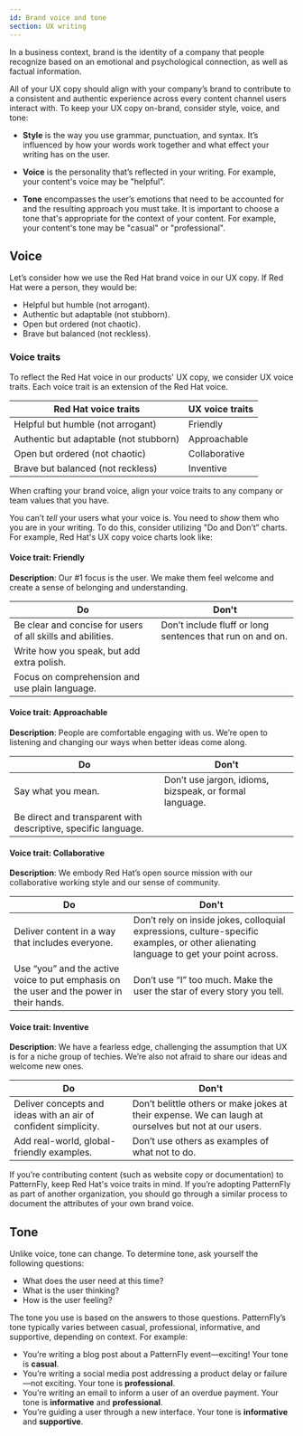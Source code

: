 ```yaml
---
id: Brand voice and tone
section: UX writing
---
```


In a business context, brand is the identity of a company that people recognize based on an emotional and psychological connection, as well as factual information.

All of your UX copy should align with your company’s brand to contribute to a consistent and authentic experience across every content channel users interact with. To keep your UX copy on-brand, consider style, voice, and tone:

- **Style** is the way you use grammar, punctuation, and syntax. It’s influenced by how your words work together and what effect your writing has on the user. 

- **Voice** is the personality that’s reflected in your writing. For example, your content's voice may be "helpful".

- **Tone** encompasses the user’s emotions that need to be accounted for and the resulting approach you must take. It is important to choose a tone that's appropriate for the context of your content. For example, your content's tone may be "casual" or "professional".

## Voice 

Let’s consider how we use the Red Hat brand voice in our UX copy. If Red Hat were a person, they would be:

- Helpful but humble (not arrogant).
- Authentic but adaptable (not stubborn).
- Open but ordered (not chaotic).
- Brave but balanced (not reckless).

### Voice traits
To reflect the Red Hat voice in our products' UX copy, we consider UX voice traits. Each voice trait is an extension of the Red Hat voice.

<div class="ws-content-table">

| **Red Hat voice traits** | **UX voice traits** |
|----------------------------------------|---------------------|
| Helpful but humble (not arrogant)      | Friendly            |
| Authentic but adaptable (not stubborn) | Approachable        |
| Open but ordered (not chaotic)         | Collaborative       |
| Brave but balanced (not reckless)      | Inventive           |

</div>

When crafting your brand voice, align your voice traits to any company or team values that you have.

You can’t *tell* your users what your voice is. You need to *show* them who you are in your writing. To do this, consider utilizing "Do and Don’t” charts. For example, Red Hat's UX copy voice charts look like:

#### Voice trait: Friendly

**Description**: Our #1 focus is the user. We make them feel welcome and create a sense of belonging and understanding.

<div class="ws-content-table">

| **Do** | **Don't** |
|--------|-----------|
| Be clear and concise for users of all skills and abilities. | Don’t include fluff or long sentences that run on and on. |
| Write how you speak, but add extra polish.                  ||
| Focus on comprehension and use plain language.              ||

</div>

#### Voice trait: Approachable

**Description**: People are comfortable engaging with us. We’re open to listening and changing our ways when better ideas come along.

<div class="ws-content-table">

| **Do** | **Don't** |
|--------|-----------|
| Say what you mean. | Don’t use jargon, idioms, bizspeak, or formal language. |
| Be direct and transparent with descriptive, specific language. |

</div>

#### Voice trait: Collaborative

**Description**: We embody Red Hat’s open source mission with our collaborative working style and our sense of community.

<div class="ws-content-table">

| **Do** | **Don't** |
|--------|-----------|
| Deliver content in a way that includes everyone. | Don’t rely on inside jokes, colloquial expressions, culture-specific examples, or other alienating language to get your point across. |
| Use “you” and the active voice to put emphasis on the user and the power in their hands. | Don’t use “I” too much. Make the user the star of every story you tell. |

</div>

#### Voice trait: Inventive

**Description**: We have a fearless edge, challenging the assumption that UX is for a niche group of techies. We’re also not afraid to share our ideas and welcome new ones.

<div class="ws-content-table">

| **Do** | **Don't** |
|--------|-----------|
| Deliver concepts and ideas with an air of confident simplicity. | Don’t belittle others or make jokes at their expense. We can laugh at ourselves but not at our users. |
| Add real-world, global-friendly examples.| Don’t use others as examples of what not to do.|

</div>

If you’re contributing content (such as website copy or documentation) to PatternFly, keep Red Hat's voice traits in mind. If you’re adopting PatternFly as part of another organization, you should go through a similar process to document the attributes of your own brand voice. 

## Tone
Unlike voice, tone can change. To determine tone, ask yourself the following questions:

- What does the user need at this time?
- What is the user thinking?
- How is the user feeling?

The tone you use is based on the answers to those questions. PatternFly’s tone typically varies between casual, professional, informative, and supportive, depending on context. For example: 

- You’re writing a blog post about a PatternFly event—exciting! Your tone is **casual**.
- You’re writing a social media post addressing a product delay or failure—not exciting. Your tone is **professional**.
- You’re writing an email to inform a user of an overdue payment. Your tone is **informative** and **professional**.
- You’re guiding a user through a new interface. Your tone is **informative** and **supportive**.

